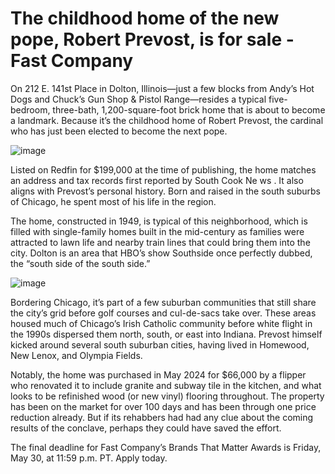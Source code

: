 # The childhood home of the new pope, Robert Prevost, is for sale - Fast Company

On 212 E. 141st Place in Dolton, Illinois—just a few blocks from Andy’s Hot Dogs and Chuck’s Gun Shop & Pistol Range—resides a typical five-bedroom, three-bath, 1,200-square-foot brick home that is about to become a landmark. Because it’s the childhood home of Robert Prevost, the cardinal who has just been elected to become the next pope.

![image](https://images.fastcompany.com/image/upload/f_webp,q_auto,c_fit,w_1024,h_1024/wp-cms-2/2025/05/i-91326862-pope-chicago-home-robert-prevost.jpg)

Listed on Redfin for $199,000 at the time of publishing, the home matches an address and tax records first reported by South Cook Ne ws . It also aligns with Prevost’s personal history. Born and raised in the south suburbs of Chicago, he spent most of his life in the region.

The home, constructed in 1949, is typical of this neighborhood, which is filled with single-family homes built in the mid-century as families were attracted to lawn life and nearby train lines that could bring them into the city. Dolton is an area that HBO’s show Southside once perfectly dubbed, the “south side of the south side.”

![image](https://images.fastcompany.com/image/upload/f_webp,q_auto,c_fit,w_1024,h_1024/wp-cms-2/2025/05/i-pope-prevost-chiacgo-home.jpg)

Bordering Chicago, it’s part of a few suburban communities that still share the city’s grid before golf courses and cul-de-sacs take over. These areas housed much of Chicago’s Irish Catholic community before white flight in the 1990s dispersed them north, south, or east into Indiana. Prevost himself kicked around several south suburban cities, having lived in Homewood, New Lenox, and Olympia Fields.

Notably, the home was purchased in May 2024 for $66,000 by a flipper who renovated it to include granite and subway tile in the kitchen, and what looks to be refinished wood (or new vinyl) flooring throughout. The property has been on the market for over 100 days and has been through one price reduction already. But if its rehabbers had had any clue about the coming results of the conclave, perhaps they could have saved the effort.

The final deadline for Fast Company’s Brands That Matter Awards is Friday, May 30, at 11:59 p.m. PT. Apply today.